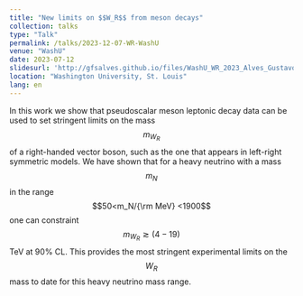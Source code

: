 ```yaml
---
title: "New limits on $$W_R$$ from meson decays"
collection: talks
type: "Talk"
permalink: /talks/2023-12-07-WR-WashU
venue: "WashU"
date: 2023-07-12
slidesurl: 'http://gfsalves.github.io/files/WashU_WR_2023_Alves_Gustavo.pdf'
location: "Washington University, St. Louis"
lang: en
---
```


In this work we show that  pseudoscalar meson leptonic decay data can be used to set stringent limits on the mass $$m_{W_R}$$ of a right-handed vector boson, such as the one that appears in left-right symmetric models. We have shown that for a heavy neutrino with a mass $$m_N$$ in the range $$50<m_N/{\rm MeV} <1900$$  one can constraint $$m_{W_R} \gtrsim (4-19)$$ TeV at 90% CL. This provides the most stringent experimental limits on the $$W_R$$ mass to date for this heavy neutrino mass range.